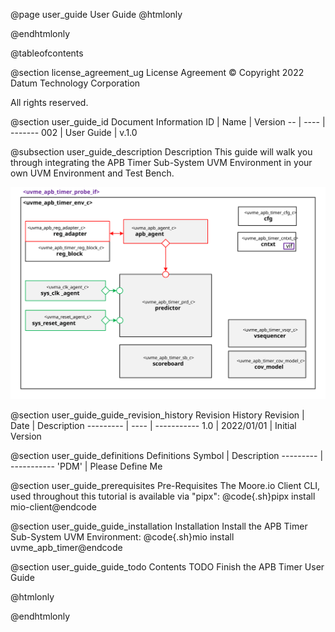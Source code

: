 @page user_guide User Guide
@htmlonly
<div class="autonumbering">
@endhtmlonly



@tableofcontents



@section license_agreement_ug License Agreement
© Copyright 2022 Datum Technology Corporation

All rights reserved.


@section user_guide_id Document Information
ID | Name | Version
-- | ---- | -------
002 | User Guide | v.1.0


@subsection user_guide_description Description
This guide will walk you through integrating the APB Timer Sub-System UVM Environment in your own UVM Environment and Test Bench.

![uvme_apb_timer_env_c Block Diagram](env_block_diagram.svg)



@section user_guide_guide_revision_history Revision History
Revision  | Date | Description
--------- | ---- | -----------
1.0 | 2022/01/01 | Initial Version



@section user_guide_definitions Definitions
Symbol  | Description
--------- | -----------
 'PDM' | Please Define Me



@section user_guide_prerequisites Pre-Requisites
The Moore.io Client CLI, used throughout this tutorial is available via "pipx":
@code{.sh}pipx install mio-client@endcode



@section user_guide_guide_installation Installation
Install the APB Timer Sub-System UVM Environment: @code{.sh}mio install uvme_apb_timer@endcode



@section user_guide_guide_todo Contents
TODO Finish the APB Timer User Guide




@htmlonly
</div>
@endhtmlonly